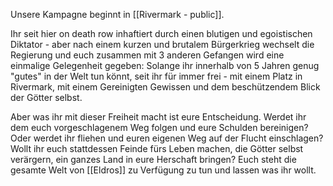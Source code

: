 Unsere Kampagne beginnt in [[Rivermark - public]].

Ihr seit hier on death row inhaftiert durch einen blutigen und egoistischen Diktator - aber nach einem kurzen und brutalem Bürgerkrieg wechselt die Regierung und euch zusammen mit 3 anderen Gefangen wird eine einmalige Gelegenheit gegeben: Solange ihr innerhalb von 5 Jahren genug "gutes" in der Welt tun könnt, seit ihr für immer frei - mit einem Platz in Rivermark, mit einem Gereinigten Gewissen und dem beschützendem Blick der Götter selbst.

Aber was ihr mit dieser Freiheit macht ist eure Entscheidung.
Werdet ihr dem euch vorgeschlagenem Weg folgen und eure Schulden bereinigen? Oder werdet ihr fliehen und euren eigenen Weg auf der Flucht einschlagen? Wollt ihr euch stattdessen Feinde fürs Leben machen, die Götter selbst verärgern, ein ganzes Land in eure Herschaft bringen?
Euch steht die gesamte Welt von [[Eldros]] zu Verfügung zu tun und lassen was ihr wollt.